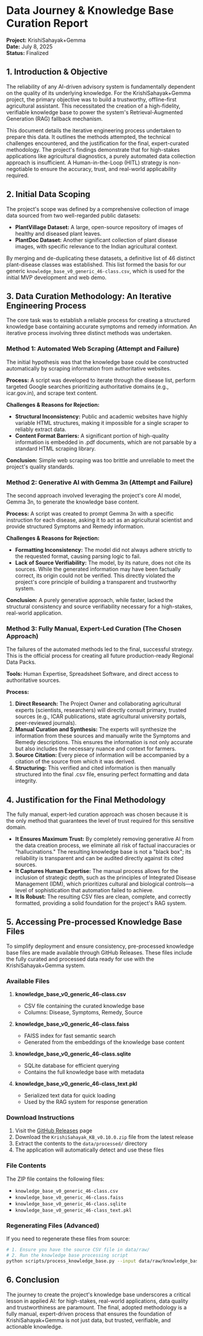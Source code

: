 # Data Journey & Knowledge Base Curation Report

**Project:** KrishiSahayak+Gemma  
**Date:** July 8, 2025  
**Status:** Finalized

## 1. Introduction & Objective

The reliability of any AI-driven advisory system is fundamentally dependent on the quality of its underlying knowledge. For the KrishiSahayak+Gemma project, the primary objective was to build a trustworthy, offline-first agricultural assistant. This necessitated the creation of a high-fidelity, verifiable knowledge base to power the system's Retrieval-Augmented Generation (RAG) fallback mechanism.

This document details the iterative engineering process undertaken to prepare this data. It outlines the methods attempted, the technical challenges encountered, and the justification for the final, expert-curated methodology. The project's findings demonstrate that for high-stakes applications like agricultural diagnostics, a purely automated data collection approach is insufficient. A Human-in-the-Loop (HITL) strategy is non-negotiable to ensure the accuracy, trust, and real-world applicability required.

## 2. Initial Data Scoping

The project's scope was defined by a comprehensive collection of image data sourced from two well-regarded public datasets:

- **PlantVillage Dataset:** A large, open-source repository of images of healthy and diseased plant leaves.
- **PlantDoc Dataset:** Another significant collection of plant disease images, with specific relevance to the Indian agricultural context.

By merging and de-duplicating these datasets, a definitive list of 46 distinct plant-disease classes was established. This list formed the basis for our generic `knowledge_base_v0_generic_46-class.csv`, which is used for the initial MVP development and web demo.

## 3. Data Curation Methodology: An Iterative Engineering Process

The core task was to establish a reliable process for creating a structured knowledge base containing accurate symptoms and remedy information. An iterative process involving three distinct methods was undertaken.

### Method 1: Automated Web Scraping (Attempt and Failure)

The initial hypothesis was that the knowledge base could be constructed automatically by scraping information from authoritative websites.

**Process:** A script was developed to iterate through the disease list, perform targeted Google searches prioritizing authoritative domains (e.g., icar.gov.in), and scrape text content.

**Challenges & Reasons for Rejection:**
- **Structural Inconsistency:** Public and academic websites have highly variable HTML structures, making it impossible for a single scraper to reliably extract data.
- **Content Format Barriers:** A significant portion of high-quality information is embedded in .pdf documents, which are not parsable by a standard HTML scraping library.

**Conclusion:** Simple web scraping was too brittle and unreliable to meet the project's quality standards.

### Method 2: Generative AI with Gemma 3n (Attempt and Failure)

The second approach involved leveraging the project's core AI model, Gemma 3n, to generate the knowledge base content.

**Process:** A script was created to prompt Gemma 3n with a specific instruction for each disease, asking it to act as an agricultural scientist and provide structured Symptoms and Remedy information.

**Challenges & Reasons for Rejection:**
- **Formatting Inconsistency:** The model did not always adhere strictly to the requested format, causing parsing logic to fail.
- **Lack of Source Verifiability:** The model, by its nature, does not cite its sources. While the generated information may have been factually correct, its origin could not be verified. This directly violated the project's core principle of building a transparent and trustworthy system.

**Conclusion:** A purely generative approach, while faster, lacked the structural consistency and source verifiability necessary for a high-stakes, real-world application.

### Method 3: Fully Manual, Expert-Led Curation (The Chosen Approach)

The failures of the automated methods led to the final, successful strategy. This is the official process for creating all future production-ready Regional Data Packs.

**Tools:** Human Expertise, Spreadsheet Software, and direct access to authoritative sources.

**Process:**
1. **Direct Research:** The Project Owner and collaborating agricultural experts (scientists, researchers) will directly consult primary, trusted sources (e.g., ICAR publications, state agricultural university portals, peer-reviewed journals).
2. **Manual Curation and Synthesis:** The experts will synthesize the information from these sources and manually write the Symptoms and Remedy descriptions. This ensures the information is not only accurate but also includes the necessary nuance and context for farmers.
3. **Source Citation:** Every piece of information will be accompanied by a citation of the source from which it was derived.
4. **Structuring:** This verified and cited information is then manually structured into the final .csv file, ensuring perfect formatting and data integrity.

## 4. Justification for the Final Methodology

The fully manual, expert-led curation approach was chosen because it is the only method that guarantees the level of trust required for this sensitive domain.

- **It Ensures Maximum Trust:** By completely removing generative AI from the data creation process, we eliminate all risk of factual inaccuracies or "hallucinations." The resulting knowledge base is not a "black box"; its reliability is transparent and can be audited directly against its cited sources.
- **It Captures Human Expertise:** The manual process allows for the inclusion of strategic depth, such as the principles of Integrated Disease Management (IDM), which prioritizes cultural and biological controls—a level of sophistication that automation failed to achieve.
- **It Is Robust:** The resulting CSV files are clean, complete, and correctly formatted, providing a solid foundation for the project's RAG system.

## 5. Accessing Pre-processed Knowledge Base Files

To simplify deployment and ensure consistency, pre-processed knowledge base files are made available through GitHub Releases. These files include the fully curated and processed data ready for use with the KrishiSahayak+Gemma system.

### Available Files

1. **knowledge_base_v0_generic_46-class.csv**
   - CSV file containing the curated knowledge base
   - Columns: Disease, Symptoms, Remedy, Source

2. **knowledge_base_v0_generic_46-class.faiss**
   - FAISS index for fast semantic search
   - Generated from the embeddings of the knowledge base content

3. **knowledge_base_v0_generic_46-class.sqlite**
   - SQLite database for efficient querying
   - Contains the full knowledge base with metadata

4. **knowledge_base_v0_generic_46-class_text.pkl**
   - Serialized text data for quick loading
   - Used by the RAG system for response generation

### Download Instructions

1. Visit the [GitHub Releases](https://github.com/VIKAS9793/KrishiSahayak_Gemma/releases) page
2. Download the `KrishiSahayak_KB_v0.10.0.zip` file from the latest release
3. Extract the contents to the `data/processed/` directory
4. The application will automatically detect and use these files

### File Contents

The ZIP file contains the following files:
- `knowledge_base_v0_generic_46-class.csv`
- `knowledge_base_v0_generic_46-class.faiss`
- `knowledge_base_v0_generic_46-class.sqlite`
- `knowledge_base_v0_generic_46-class_text.pkl`

### Regenerating Files (Advanced)

If you need to regenerate these files from source:

```bash
# 1. Ensure you have the source CSV file in data/raw/
# 2. Run the knowledge base processing script
python scripts/process_knowledge_base.py --input data/raw/knowledge_base_v0_generic_46-class.csv --output data/processed/
```

## 6. Conclusion

The journey to create the project's knowledge base underscores a critical lesson in applied AI: for high-stakes, real-world applications, data quality and trustworthiness are paramount. The final, adopted methodology is a fully manual, expert-driven process that ensures the foundation of KrishiSahayak+Gemma is not just data, but trusted, verifiable, and actionable knowledge.